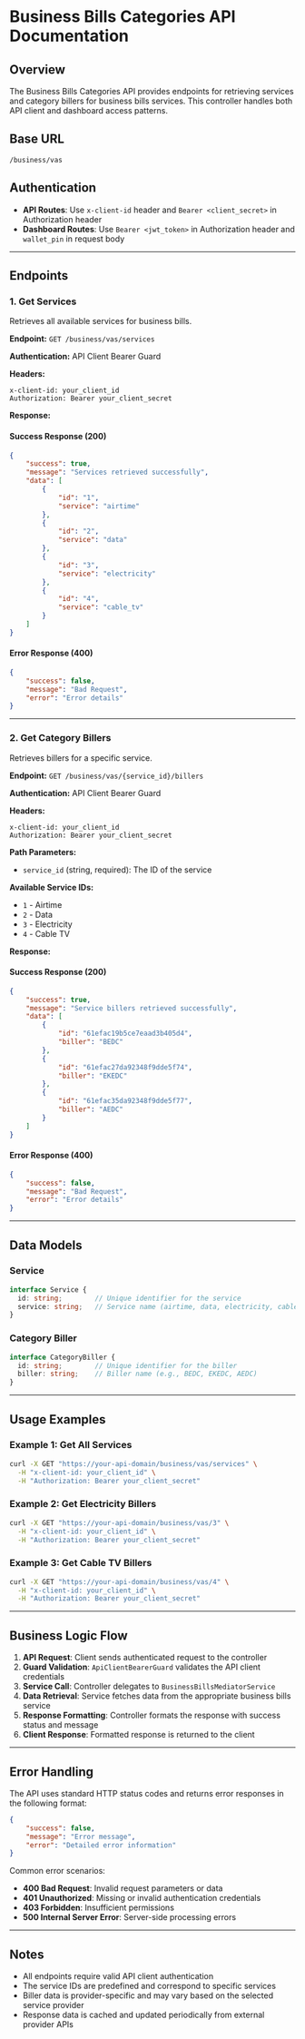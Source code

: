 # Business Bills Categories API Documentation

## Overview
The Business Bills Categories API provides endpoints for retrieving services and category billers for business bills services. This controller handles both API client and dashboard access patterns.

## Base URL
```
/business/vas
```

## Authentication
- **API Routes**: Use `x-client-id` header and `Bearer <client_secret>` in Authorization header
- **Dashboard Routes**: Use `Bearer <jwt_token>` in Authorization header and `wallet_pin` in request body

---

## Endpoints

### 1. Get Services

Retrieves all available services for business bills.

**Endpoint:** `GET /business/vas/services`

**Authentication:** API Client Bearer Guard

**Headers:**
```
x-client-id: your_client_id
Authorization: Bearer your_client_secret
```

**Response:**

#### Success Response (200)
```json
{
    "success": true,
    "message": "Services retrieved successfully",
    "data": [
        {
            "id": "1",
            "service": "airtime"
        },
        {
            "id": "2",
            "service": "data"
        },
        {
            "id": "3",
            "service": "electricity"
        },
        {
            "id": "4",
            "service": "cable_tv"
        }
    ]
}
```

#### Error Response (400)
```json
{
    "success": false,
    "message": "Bad Request",
    "error": "Error details"
}
```

---

### 2. Get Category Billers

Retrieves billers for a specific service.

**Endpoint:** `GET /business/vas/{service_id}/billers`

**Authentication:** API Client Bearer Guard

**Headers:**
```
x-client-id: your_client_id
Authorization: Bearer your_client_secret
```

**Path Parameters:**
- `service_id` (string, required): The ID of the service

**Available Service IDs:**
- `1` - Airtime
- `2` - Data
- `3` - Electricity
- `4` - Cable TV

**Response:**

#### Success Response (200)
```json
{
    "success": true,
    "message": "Service billers retrieved successfully",
    "data": [
        {
            "id": "61efac19b5ce7eaad3b405d4",
            "biller": "BEDC"
        },
        {
            "id": "61efac27da92348f9dde5f74",
            "biller": "EKEDC"
        },
        {
            "id": "61efac35da92348f9dde5f77",
            "biller": "AEDC"
        }
    ]
}
```

#### Error Response (400)
```json
{
    "success": false,
    "message": "Bad Request",
    "error": "Error details"
}
```

---

## Data Models

### Service
```typescript
interface Service {
  id: string;        // Unique identifier for the service
  service: string;   // Service name (airtime, data, electricity, cable_tv)
}
```

### Category Biller
```typescript
interface CategoryBiller {
  id: string;        // Unique identifier for the biller
  biller: string;    // Biller name (e.g., BEDC, EKEDC, AEDC)
}
```

---

## Usage Examples

### Example 1: Get All Services
```bash
curl -X GET "https://your-api-domain/business/vas/services" \
  -H "x-client-id: your_client_id" \
  -H "Authorization: Bearer your_client_secret"
```

### Example 2: Get Electricity Billers
```bash
curl -X GET "https://your-api-domain/business/vas/3" \
  -H "x-client-id: your_client_id" \
  -H "Authorization: Bearer your_client_secret"
```

### Example 3: Get Cable TV Billers
```bash
curl -X GET "https://your-api-domain/business/vas/4" \
  -H "x-client-id: your_client_id" \
  -H "Authorization: Bearer your_client_secret"
```

---

## Business Logic Flow

1. **API Request**: Client sends authenticated request to the controller
2. **Guard Validation**: `ApiClientBearerGuard` validates the API client credentials
3. **Service Call**: Controller delegates to `BusinessBillsMediatorService`
4. **Data Retrieval**: Service fetches data from the appropriate business bills service
5. **Response Formatting**: Controller formats the response with success status and message
6. **Client Response**: Formatted response is returned to the client

---

## Error Handling

The API uses standard HTTP status codes and returns error responses in the following format:

```json
{
    "success": false,
    "message": "Error message",
    "error": "Detailed error information"
}
```

Common error scenarios:
- **400 Bad Request**: Invalid request parameters or data
- **401 Unauthorized**: Missing or invalid authentication credentials
- **403 Forbidden**: Insufficient permissions
- **500 Internal Server Error**: Server-side processing errors

---

## Notes

- All endpoints require valid API client authentication
- The service IDs are predefined and correspond to specific services
- Biller data is provider-specific and may vary based on the selected service provider
- Response data is cached and updated periodically from external provider APIs